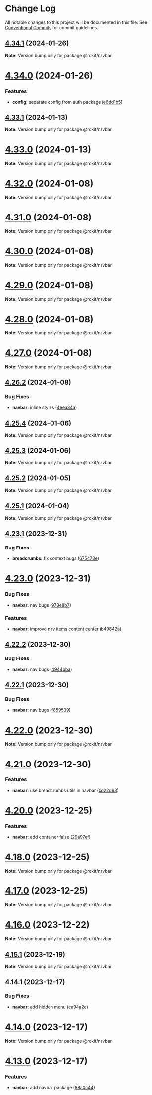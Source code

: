# Change Log

All notable changes to this project will be documented in this file.
See [Conventional Commits](https://conventionalcommits.org) for commit guidelines.

## [4.34.1](https://github.com/lskjs/lskjs/compare/v4.34.0...v4.34.1) (2024-01-26)

**Note:** Version bump only for package @rckit/navbar





# [4.34.0](https://github.com/lskjs/lskjs/compare/v4.33.1...v4.34.0) (2024-01-26)


### Features

* **config:** separate config from auth package ([e6dd1b5](https://github.com/lskjs/lskjs/commit/e6dd1b5709444c89a48f598183595d5a3ce7e938))





## [4.33.1](https://github.com/lskjs/lskjs/compare/v4.33.0...v4.33.1) (2024-01-13)

**Note:** Version bump only for package @rckit/navbar





# [4.33.0](https://github.com/lskjs/lskjs/compare/v4.32.0...v4.33.0) (2024-01-13)

**Note:** Version bump only for package @rckit/navbar





# [4.32.0](https://github.com/lskjs/lskjs/compare/v4.31.0...v4.32.0) (2024-01-08)

**Note:** Version bump only for package @rckit/navbar





# [4.31.0](https://github.com/lskjs/lskjs/compare/v4.30.0...v4.31.0) (2024-01-08)

**Note:** Version bump only for package @rckit/navbar





# [4.30.0](https://github.com/lskjs/lskjs/compare/v4.29.0...v4.30.0) (2024-01-08)

**Note:** Version bump only for package @rckit/navbar





# [4.29.0](https://github.com/lskjs/lskjs/compare/v4.28.0...v4.29.0) (2024-01-08)

**Note:** Version bump only for package @rckit/navbar





# [4.28.0](https://github.com/lskjs/lskjs/compare/v4.27.0...v4.28.0) (2024-01-08)

**Note:** Version bump only for package @rckit/navbar





# [4.27.0](https://github.com/lskjs/lskjs/compare/v4.26.3...v4.27.0) (2024-01-08)

**Note:** Version bump only for package @rckit/navbar





## [4.26.2](https://github.com/lskjs/lskjs/compare/v4.26.1...v4.26.2) (2024-01-08)


### Bug Fixes

* **navbar:** inline styles ([4eea34a](https://github.com/lskjs/lskjs/commit/4eea34aa890e5278d42b1730e09ce630b92772fd))





## [4.25.4](https://github.com/lskjs/lskjs/compare/v4.25.3...v4.25.4) (2024-01-06)

**Note:** Version bump only for package @rckit/navbar





## [4.25.3](https://github.com/lskjs/lskjs/compare/v4.25.2...v4.25.3) (2024-01-06)

**Note:** Version bump only for package @rckit/navbar





## [4.25.2](https://github.com/lskjs/lskjs/compare/v4.25.1...v4.25.2) (2024-01-05)

**Note:** Version bump only for package @rckit/navbar





## [4.25.1](https://github.com/lskjs/lskjs/compare/v4.25.0...v4.25.1) (2024-01-04)

**Note:** Version bump only for package @rckit/navbar





## [4.23.1](https://github.com/lskjs/lskjs/compare/v4.23.0...v4.23.1) (2023-12-31)


### Bug Fixes

* **breadcrumbs:** fix context bugs ([675473e](https://github.com/lskjs/lskjs/commit/675473e3f7206c7490c3dd66278fefae116cc865))





# [4.23.0](https://github.com/lskjs/lskjs/compare/v4.22.2...v4.23.0) (2023-12-31)


### Bug Fixes

* **navbar:** nav bugs ([978e8b7](https://github.com/lskjs/lskjs/commit/978e8b7a2efa4ded7ffd2608af27002d08772281))


### Features

* **navbar:** improve nav items content center ([b49842a](https://github.com/lskjs/lskjs/commit/b49842a0a18ae1df38233d355cefdfee9a85df03))





## [4.22.2](https://github.com/lskjs/lskjs/compare/v4.22.1...v4.22.2) (2023-12-30)


### Bug Fixes

* **navbar:** nav bugs ([4944bba](https://github.com/lskjs/lskjs/commit/4944bbadf8bb3affe369643069ff55fb86a2df41))





## [4.22.1](https://github.com/lskjs/lskjs/compare/v4.22.0...v4.22.1) (2023-12-30)


### Bug Fixes

* **navbar:** nav bugs ([f859539](https://github.com/lskjs/lskjs/commit/f859539be028e901958b9c4f28dbe66eb9983198))





# [4.22.0](https://github.com/lskjs/lskjs/compare/v4.21.0...v4.22.0) (2023-12-30)

**Note:** Version bump only for package @rckit/navbar





# [4.21.0](https://github.com/lskjs/lskjs/compare/v4.20.0...v4.21.0) (2023-12-30)


### Features

* **navbar:** use breadcrumbs utils in navbar ([0d22d93](https://github.com/lskjs/lskjs/commit/0d22d930a52c8537d687b0d2f4d3cc086ef2d92a))





# [4.20.0](https://github.com/lskjs/lskjs/compare/v4.19.0...v4.20.0) (2023-12-25)


### Features

* **navbar:** add container false ([29a97ef](https://github.com/lskjs/lskjs/commit/29a97efd1614a61f2911b20b5716f74956d7fe3e))





# [4.18.0](https://github.com/lskjs/lskjs/compare/v4.17.0...v4.18.0) (2023-12-25)

**Note:** Version bump only for package @rckit/navbar





# [4.17.0](https://github.com/lskjs/lskjs/compare/v4.16.0...v4.17.0) (2023-12-25)

**Note:** Version bump only for package @rckit/navbar





# [4.16.0](https://github.com/lskjs/lskjs/compare/v4.15.1...v4.16.0) (2023-12-22)

**Note:** Version bump only for package @rckit/navbar





## [4.15.1](https://github.com/lskjs/lskjs/compare/v4.15.0...v4.15.1) (2023-12-19)

**Note:** Version bump only for package @rckit/navbar





## [4.14.1](https://github.com/lskjs/lskjs/compare/v4.14.0...v4.14.1) (2023-12-17)


### Bug Fixes

* **navbar:** add hidden menu ([ea94a2e](https://github.com/lskjs/lskjs/commit/ea94a2e5e94d58e611866aecd4ca6756b9d2e349))





# [4.14.0](https://github.com/lskjs/lskjs/compare/v4.13.0...v4.14.0) (2023-12-17)

**Note:** Version bump only for package @rckit/navbar





# [4.13.0](https://github.com/lskjs/lskjs/compare/v4.12.0...v4.13.0) (2023-12-17)


### Features

* **navbar:** add navbar package ([88a0c44](https://github.com/lskjs/lskjs/commit/88a0c44706c8bdf33e8009ba91e38a7c75cccee3))
